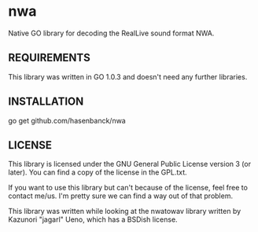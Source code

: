 nwa
===
Native GO library for decoding the RealLive sound format NWA.

## REQUIREMENTS
This library was written in GO 1.0.3 and doesn't need any further
libraries.

## INSTALLATION
go get github.com/hasenbanck/nwa

## LICENSE
This library is licensed under the GNU General Public License version 3
(or later). You can find a copy of the license in the GPL.txt.

If you want to use this library but can't because of the license, feel
free to contact me/us. I'm pretty sure we can find a way out of that problem.

This library was written while looking at the nwatowav library written
by Kazunori "jagarl" Ueno, which has a BSDish license.

